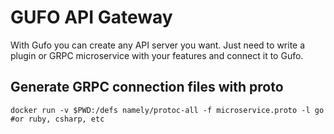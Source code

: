 # GUFO API Gateway

With Gufo you can create any API server you want. Just need to write a plugin or GRPC microservice with your features and connect it to Gufo.

## Generate GRPC connection files with proto
```docker
docker run -v $PWD:/defs namely/protoc-all -f microservice.proto -l go  #or ruby, csharp, etc
```

